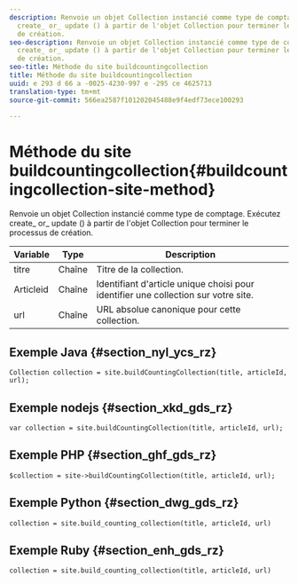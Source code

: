 ```yaml
---
description: Renvoie un objet Collection instancié comme type de comptage. Exécutez
  create_ or_ update () à partir de l'objet Collection pour terminer le processus
  de création.
seo-description: Renvoie un objet Collection instancié comme type de comptage. Exécutez
  create_ or_ update () à partir de l'objet Collection pour terminer le processus
  de création.
seo-title: Méthode du site buildcountingcollection
title: Méthode du site buildcountingcollection
uuid: e 293 d 66 a -0025-4230-997 e -295 ce 4625713
translation-type: tm+mt
source-git-commit: 566ea2587f101202045488e9f4edf73ece100293

---
```



# Méthode du site buildcountingcollection{#buildcountingcollection-site-method}

Renvoie un objet Collection instancié comme type de comptage. Exécutez create_ or_ update () à partir de l'objet Collection pour terminer le processus de création.

| Variable | Type | Description |
|--- |--- |--- |
| titre | Chaîne | Titre de la collection. |
| Articleid | Chaîne | Identifiant d'article unique choisi pour identifier une collection sur votre site. |
| url | Chaîne | URL absolue canonique pour cette collection. |

## Exemple Java {#section_nyl_ycs_rz}

```
Collection collection = site.buildCountingCollection(title, articleId, url); 
```

## Exemple nodejs {#section_xkd_gds_rz}

```
var collection = site.buildCountingCollection(title, articleId, url); 
```

## Exemple PHP {#section_ghf_gds_rz}

```
$collection = site->buildCountingCollection(title, articleId, url); 
```

## Exemple Python {#section_dwg_gds_rz}

```
collection = site.build_counting_collection(title, articleId, url) 
```

## Exemple Ruby {#section_enh_gds_rz}

```
collection = site.build_counting_collection(title, articleId, url) 
```

